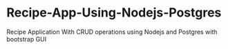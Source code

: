 # Recipe-App-Using-Nodejs-Postgres
Recipe Application With CRUD operations using Nodejs and Postgres with bootstrap GUI
